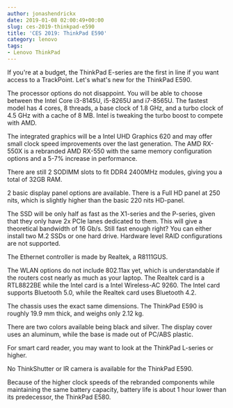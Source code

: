 ```yaml
---
author: jonashendrickx
date: 2019-01-08 02:00:49+00:00
slug: ces-2019-thinkpad-e590
title: 'CES 2019: ThinkPad E590'
category: lenovo
tags:
- Lenovo ThinkPad
---
```

If you're at a budget, the ThinkPad E-series are the first in line if you want access to a TrackPoint. Let's what's new for the ThinkPad E590.

The processor options do not disappoint. You will be able to choose between the Intel Core i3-8145U, i5-8265U and i7-8565U. The fastest model has 4 cores, 8 threads, a base clock of 1.8 GHz, and a turbo clock of 4.5 GHz with a cache of 8 MB. Intel is tweaking the turbo boost to compete with AMD.

The integrated graphics will be a Intel UHD Graphics 620 and may offer small clock speed improvements over the last generation. The AMD RX-550X is a rebranded AMD RX-550 with the same memory configuration options and a 5-7% increase in performance.

There are still 2 SODIMM slots to fit DDR4 2400MHz modules, giving you a total of 32GB RAM.

2 basic display panel options are available. There is a Full HD panel at 250 nits, which is slightly higher than the basic 220 nits HD-panel.

The SSD will be only half as fast as the X1-series and the P-series, given that they only have 2x PCIe lanes dedicated to them. This will give a theoretical bandwidth of 16 Gb/s. Still fast enough right? You can either install two M.2 SSDs or one hard drive. Hardware level RAID configurations are not supported.

The Ethernet controller is made by Realtek, a R8111GUS.

The WLAN options do not include 802.11ax yet, which is understandable if the routers cost nearly as much as your laptop. The Realtek card is a RTL8822BE while the Intel card is a Intel Wireless-AC 9260. The Intel card supports Bluetooth 5.0, while the Realtek card uses Bluetooth 4.2.

The chassis uses the exact same dimensions. The ThinkPad E590 is roughly 19.9 mm thick, and weighs only 2.12 kg.

There are two colors available being black and silver. The display cover uses an aluminum, while the base is made out of PC/ABS plastic.

For smart card reader, you may want to look at the ThinkPad L-series or higher.

No ThinkShutter or IR camera is available for the ThinkPad E590.

Because of the higher clock speeds of the rebranded components while maintaining the same battery capacity, battery life is about 1 hour lower than its predecessor, the ThinkPad E580.
